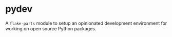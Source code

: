 # pydev

A `flake-parts` module to setup an opinionated development environment for working on open source Python packages.

